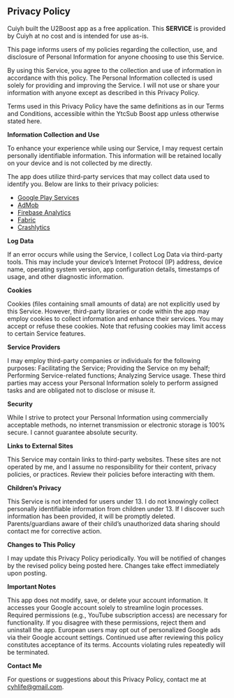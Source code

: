 ## Privacy Policy

Cuiyh built the U2Boost app as a free application. This **SERVICE** is provided by Cuiyh at no cost and is intended for use as-is.

This page informs users of my policies regarding the collection, use, and disclosure of Personal Information for anyone choosing to use this Service.

By using this Service, you agree to the collection and use of information in accordance with this policy. The Personal Information collected is used solely for providing and improving the Service. I will not use or share your information with anyone except as described in this Privacy Policy.

Terms used in this Privacy Policy have the same definitions as in our Terms and Conditions, accessible within the YtcSub Boost app unless otherwise stated here.

**Information Collection and Use**

To enhance your experience while using our Service, I may request certain personally identifiable information. This information will be retained locally on your device and is not collected by me directly.

The app does utilize third-party services that may collect data used to identify you. Below are links to their privacy policies:

*   [Google Play Services](https://www.google.com/policies/privacy/)
*   [AdMob](https://support.google.com/admob/answer/6128543?hl=en)
*   [Firebase Analytics](https://firebase.google.com/policies/analytics)
*   [Fabric](https://fabric.io/privacy)
*   [Crashlytics](http://try.crashlytics.com/terms/privacy-policy.pdf)

**Log Data**

If an error occurs while using the Service, I collect Log Data via third-party tools. This may include your device’s Internet Protocol (IP) address, device name, operating system version, app configuration details, timestamps of usage, and other diagnostic information.

**Cookies**

Cookies (files containing small amounts of data) are not explicitly used by this Service. However, third-party libraries or code within the app may employ cookies to collect information and enhance their services. You may accept or refuse these cookies. Note that refusing cookies may limit access to certain Service features.

**Service Providers**

I may employ third-party companies or individuals for the following purposes:
Facilitating the Service;
Providing the Service on my behalf;
Performing Service-related functions;
Analyzing Service usage.
These third parties may access your Personal Information solely to perform assigned tasks and are obligated not to disclose or misuse it.

**Security**

While I strive to protect your Personal Information using commercially acceptable methods, no internet transmission or electronic storage is 100% secure. I cannot guarantee absolute security.

**Links to External Sites**

This Service may contain links to third-party websites. These sites are not operated by me, and I assume no responsibility for their content, privacy policies, or practices. Review their policies before interacting with them.

**Children’s Privacy**

This Service is not intended for users under 13. I do not knowingly collect personally identifiable information from children under 13. If I discover such information has been provided, it will be promptly deleted. Parents/guardians aware of their child’s unauthorized data sharing should contact me for corrective action.

**Changes to This Policy**

I may update this Privacy Policy periodically. You will be notified of changes by the revised policy being posted here. Changes take effect immediately upon posting.

**Important Notes**

This app does not modify, save, or delete your account information.
It accesses your Google account solely to streamline login processes.
Required permissions (e.g., YouTube subscription access) are necessary for functionality. If you disagree with these permissions, reject them and uninstall the app.
European users may opt out of personalized Google ads via their Google account settings. Continued use after reviewing this policy constitutes acceptance of its terms.
Accounts violating rules repeatedly will be terminated.

**Contact Me**

For questions or suggestions about this Privacy Policy, contact me at cyhlife@gmail.com.
